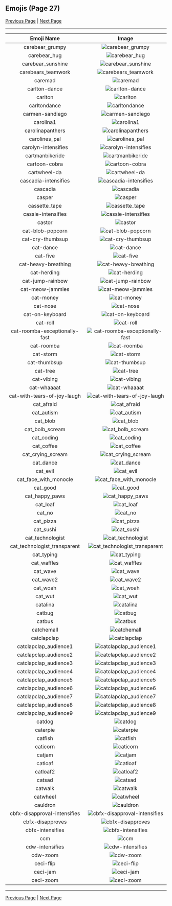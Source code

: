 
## Emojis (Page 27)

[Previous Page](/docs/hc/page-b-0026.md)
  | [Next Page](/docs/hc/page-c-0028.md)

<hr />

|Emoji Name|Image|
| :-: | :-: |
|carebear_grumpy| ![carebear_grumpy](/emojis/hc/carebear_grumpy.png)|
|carebear_hug| ![carebear_hug](/emojis/hc/carebear_hug.png)|
|carebear_sunshine| ![carebear_sunshine](/emojis/hc/carebear_sunshine.jpg)|
|carebears_teamwork| ![carebears_teamwork](/emojis/hc/carebears_teamwork.png)|
|caremad| ![caremad](/emojis/hc/caremad.png)|
|carlton-dance| ![carlton-dance](/emojis/hc/carlton-dance.gif)|
|carlton| ![carlton](/emojis/hc/carlton.gif)|
|carltondance| ![carltondance](/emojis/hc/carltondance.gif)|
|carmen-sandiego| ![carmen-sandiego](/emojis/hc/carmen-sandiego.png)|
|carolina1| ![carolina1](/emojis/hc/carolina1.png)|
|carolinapanthers| ![carolinapanthers](/emojis/hc/carolinapanthers.png)|
|carolines_pal| ![carolines_pal](/emojis/hc/carolines_pal.jpg)|
|carolyn-intensifies| ![carolyn-intensifies](/emojis/hc/carolyn-intensifies.gif)|
|cartmanbikeride| ![cartmanbikeride](/emojis/hc/cartmanbikeride.png)|
|cartoon-cobra| ![cartoon-cobra](/emojis/hc/cartoon-cobra.jpg)|
|cartwheel-da| ![cartwheel-da](/emojis/hc/cartwheel-da.png)|
|cascadia-intensifies| ![cascadia-intensifies](/emojis/hc/cascadia-intensifies.gif)|
|cascadia| ![cascadia](/emojis/hc/cascadia.jpg)|
|casper| ![casper](/emojis/hc/casper.jpg)|
|cassette_tape| ![cassette_tape](/emojis/hc/cassette_tape.png)|
|cassie-intensifies| ![cassie-intensifies](/emojis/hc/cassie-intensifies.gif)|
|castor| ![castor](/emojis/hc/castor.png)|
|cat-blob-popcorn| ![cat-blob-popcorn](/emojis/hc/cat-blob-popcorn.gif)|
|cat-cry-thumbsup| ![cat-cry-thumbsup](/emojis/hc/cat-cry-thumbsup.png)|
|cat-dance| ![cat-dance](/emojis/hc/cat-dance.gif)|
|cat-five| ![cat-five](/emojis/hc/cat-five.gif)|
|cat-heavy-breathing| ![cat-heavy-breathing](/emojis/hc/cat-heavy-breathing.png)|
|cat-herding| ![cat-herding](/emojis/hc/cat-herding.jpg)|
|cat-jump-rainbow| ![cat-jump-rainbow](/emojis/hc/cat-jump-rainbow.gif)|
|cat-meow-jammies| ![cat-meow-jammies](/emojis/hc/cat-meow-jammies.gif)|
|cat-money| ![cat-money](/emojis/hc/cat-money.gif)|
|cat-nose| ![cat-nose](/emojis/hc/cat-nose.png)|
|cat-on-keyboard| ![cat-on-keyboard](/emojis/hc/cat-on-keyboard.png)|
|cat-roll| ![cat-roll](/emojis/hc/cat-roll.gif)|
|cat-roomba-exceptionally-fast| ![cat-roomba-exceptionally-fast](/emojis/hc/cat-roomba-exceptionally-fast.gif)|
|cat-roomba| ![cat-roomba](/emojis/hc/cat-roomba.gif)|
|cat-storm| ![cat-storm](/emojis/hc/cat-storm.png)|
|cat-thumbsup| ![cat-thumbsup](/emojis/hc/cat-thumbsup.png)|
|cat-tree| ![cat-tree](/emojis/hc/cat-tree.png)|
|cat-vibing| ![cat-vibing](/emojis/hc/cat-vibing.gif)|
|cat-whaaaat| ![cat-whaaaat](/emojis/hc/cat-whaaaat.png)|
|cat-with-tears-of-joy-laugh| ![cat-with-tears-of-joy-laugh](/emojis/hc/cat-with-tears-of-joy-laugh.gif)|
|cat_afraid| ![cat_afraid](/emojis/hc/cat_afraid.png)|
|cat_autism| ![cat_autism](/emojis/hc/cat_autism.png)|
|cat_blob| ![cat_blob](/emojis/hc/cat_blob.png)|
|cat_bolb_scream| ![cat_bolb_scream](/emojis/hc/cat_bolb_scream.png)|
|cat_coding| ![cat_coding](/emojis/hc/cat_coding.gif)|
|cat_coffee| ![cat_coffee](/emojis/hc/cat_coffee.gif)|
|cat_crying_scream| ![cat_crying_scream](/emojis/hc/cat_crying_scream.png)|
|cat_dance| ![cat_dance](/emojis/hc/cat_dance.gif)|
|cat_evil| ![cat_evil](/emojis/hc/cat_evil.png)|
|cat_face_with_monocle| ![cat_face_with_monocle](/emojis/hc/cat_face_with_monocle.png)|
|cat_good| ![cat_good](/emojis/hc/cat_good.gif)|
|cat_happy_paws| ![cat_happy_paws](/emojis/hc/cat_happy_paws.gif)|
|cat_loaf| ![cat_loaf](/emojis/hc/cat_loaf.jpg)|
|cat_no| ![cat_no](/emojis/hc/cat_no.png)|
|cat_pizza| ![cat_pizza](/emojis/hc/cat_pizza.png)|
|cat_sushi| ![cat_sushi](/emojis/hc/cat_sushi.gif)|
|cat_technologist| ![cat_technologist](/emojis/hc/cat_technologist.png)|
|cat_technologist_transparent| ![cat_technologist_transparent](/emojis/hc/cat_technologist_transparent.png)|
|cat_typing| ![cat_typing](/emojis/hc/cat_typing.gif)|
|cat_waffles| ![cat_waffles](/emojis/hc/cat_waffles.png)|
|cat_wave| ![cat_wave](/emojis/hc/cat_wave.png)|
|cat_wave2| ![cat_wave2](/emojis/hc/cat_wave2.png)|
|cat_woah| ![cat_woah](/emojis/hc/cat_woah.png)|
|cat_wut| ![cat_wut](/emojis/hc/cat_wut.png)|
|catalina| ![catalina](/emojis/hc/catalina.png)|
|catbug| ![catbug](/emojis/hc/catbug.gif)|
|catbus| ![catbus](/emojis/hc/catbus.png)|
|catchemall| ![catchemall](/emojis/hc/catchemall.png)|
|catclapclap| ![catclapclap](/emojis/hc/catclapclap.gif)|
|catclapclap_audience1| ![catclapclap_audience1](/emojis/hc/catclapclap_audience1.gif)|
|catclapclap_audience2| ![catclapclap_audience2](/emojis/hc/catclapclap_audience2.gif)|
|catclapclap_audience3| ![catclapclap_audience3](/emojis/hc/catclapclap_audience3.gif)|
|catclapclap_audience4| ![catclapclap_audience4](/emojis/hc/catclapclap_audience4.gif)|
|catclapclap_audience5| ![catclapclap_audience5](/emojis/hc/catclapclap_audience5.gif)|
|catclapclap_audience6| ![catclapclap_audience6](/emojis/hc/catclapclap_audience6.gif)|
|catclapclap_audience7| ![catclapclap_audience7](/emojis/hc/catclapclap_audience7.gif)|
|catclapclap_audience8| ![catclapclap_audience8](/emojis/hc/catclapclap_audience8.gif)|
|catclapclap_audience9| ![catclapclap_audience9](/emojis/hc/catclapclap_audience9.gif)|
|catdog| ![catdog](/emojis/hc/catdog.png)|
|caterpie| ![caterpie](/emojis/hc/caterpie.gif)|
|catfish| ![catfish](/emojis/hc/catfish.jpg)|
|caticorn| ![caticorn](/emojis/hc/caticorn.png)|
|catjam| ![catjam](/emojis/hc/catjam.gif)|
|catloaf| ![catloaf](/emojis/hc/catloaf.gif)|
|catloaf2| ![catloaf2](/emojis/hc/catloaf2.png)|
|catsad| ![catsad](/emojis/hc/catsad.png)|
|catwalk| ![catwalk](/emojis/hc/catwalk.gif)|
|catwheel| ![catwheel](/emojis/hc/catwheel.png)|
|cauldron| ![cauldron](/emojis/hc/cauldron.gif)|
|cbfx-disapproval-intensifies| ![cbfx-disapproval-intensifies](/emojis/hc/cbfx-disapproval-intensifies.gif)|
|cbfx-disapproves| ![cbfx-disapproves](/emojis/hc/cbfx-disapproves.jpg)|
|cbfx-intensifies| ![cbfx-intensifies](/emojis/hc/cbfx-intensifies.gif)|
|ccm| ![ccm](/emojis/hc/ccm.png)|
|cdw-intensifies| ![cdw-intensifies](/emojis/hc/cdw-intensifies.gif)|
|cdw-zoom| ![cdw-zoom](/emojis/hc/cdw-zoom.gif)|
|ceci-flip| ![ceci-flip](/emojis/hc/ceci-flip.gif)|
|ceci-jam| ![ceci-jam](/emojis/hc/ceci-jam.gif)|
|ceci-zoom| ![ceci-zoom](/emojis/hc/ceci-zoom.gif)|

<hr/>

[Previous Page](/docs/hc/page-b-0026.md)
  | [Next Page](/docs/hc/page-c-0028.md)